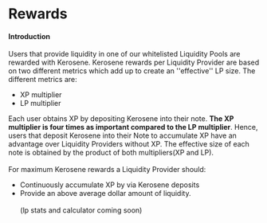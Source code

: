 # Rewards

#### Introduction

Users that provide liquidity in one of our whitelisted Liquidity Pools are rewarded with Kerosene.  Kerosene rewards per Liquidity Provider are based on two different metrics which add up to create an ''effective'' LP size. The different metrics are:

* XP multiplier
* LP multiplier

Each user obtains XP by depositing Kerosene into their note. **The XP multiplier is four times as important compared to the LP multiplier**. Hence, users that deposit Kerosene into their Note to accumulate XP have an advantage over Liquidity Providers without XP. The effective size of each note is obtained by the product of both multipliers(XP and LP). \
\
For maximum Kerosene rewards a Liquidity Provider should:

* Continuously accumulate XP by via Kerosene deposits
* Provide an above average dollar amount of liquidity.\
  \
  (lp stats and calculator coming soon)



